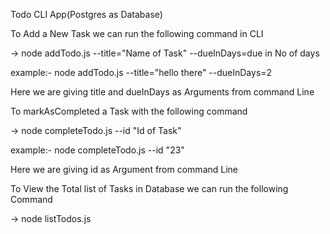 Todo CLI App(Postgres as Database)

To Add a New Task we can run the following command in CLI 

-> node addTodo.js --title="Name of Task" --dueInDays=due in No of days

example:- node addTodo.js --title="hello there" --dueInDays=2

Here we are giving title and dueInDays as Arguments from command Line

To markAsCompleted a Task with the following command

-> node  completeTodo.js --id "Id of Task"

example:- node  completeTodo.js --id "23"

Here we are giving id as Argument from command Line

To View the Total list of Tasks in Database we can run the following Command

-> node listTodos.js
